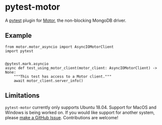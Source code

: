 # pytest-motor

A [pytest][1] plugin for [Motor][2], the non-blocking MongoDB driver.

## Example

``` Python3
from motor.motor_asyncio import AsyncIOMotorClient
import pytest


@pytest.mark.asyncio
async def test_using_motor_client(motor_client: AsyncIOMotorClient) -> None:
    """This test has access to a Motor client."""
    await motor_client.server_info()
```

## Limitations

`pytest-motor` currently only supports Ubuntu 18.04. Support for MacOS and Windows is being worked
on. If you would like support for another system, please [make a GitHub Issue][3]. Contributions are
welcome!

[1]: https://docs.pytest.org/en/latest/
[2]: https://github.com/mongodb/motor/
[3]: https://github.com/AustinScola/pytest-motor/issues/new
